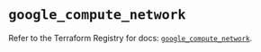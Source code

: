 # `google_compute_network`

Refer to the Terraform Registry for docs: [`google_compute_network`](https://registry.terraform.io/providers/hashicorp/google-beta/5.13.0/docs/resources/google_compute_network).
